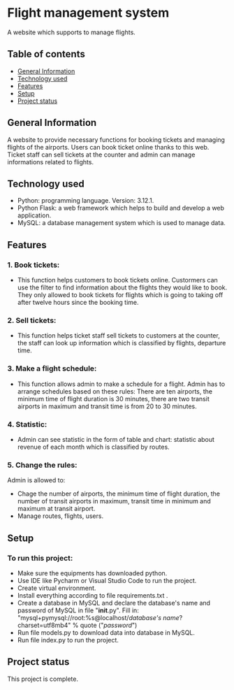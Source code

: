 # Flight management system
A website which supports to manage flights.
## Table of contents
* [General Information](#general-information)
* [Technology used](#technology-used)
* [Features](#features)
* [Setup](#setup)
* [Project status](#project-status)
## General Information
A website to provide necessary functions for booking tickets and managing flights of the airports. Users can book ticket online thanks to this web. Ticket staff can sell tickets at the counter and admin can manage informations related to flights.
## Technology used
- Python: programming language. Version: 3.12.1.
- Python Flask: a web framework which helps to build and develop a web application.
- MySQL: a database management system which is used to manage data.
## Features
### 1. Book tickets:
- This function helps customers to book tickets online. Custormers can use the filter to find information about the flights they would like to book. They only allowed to book tickets for flights which is going to taking off after twelve hours since the booking time.
### 2. Sell tickets:
- This function helps ticket staff sell tickets to customers at the counter, the staff can look up information which is classified by flights, departure time.
### 3. Make a flight schedule:
- This function allows admin to make a schedule for a flight. Admin has to arrange schedules based on these rules: There are ten airports, the minimum time of flight duration is 30 minutes, there are two transit airports in maximum and transit time is from 20 to 30 minutes.
### 4. Statistic:
- Admin can see statistic in the form of table and chart: statistic about revenue of each month which is classified by routes.
### 5. Change the rules:
Admin is allowed to:
- Chage the number of airports, the minimum time of flight duration, the number of transit airports in maximum, transit time in minimum and maximum at transit airport.
- Manage routes, flights, users.
## Setup
### To run this project:
- Make sure the equipments has downloaded python.
- Use IDE like Pycharm or Visual Studio Code to run the project.
- Create virtual environment.
- Install everything according to file requirements.txt .
- Create a database in MySQL and declare the database's name and password of MySQL in file "__init__.py". Fill in:
  "mysql+pymysql://root:%s@localhost/_database's name_?charset=utf8mb4" % quote ("_password_")
- Run file models.py to download data into database in MySQL.
- Run file index.py to run the project.
## Project status
This project is complete.


